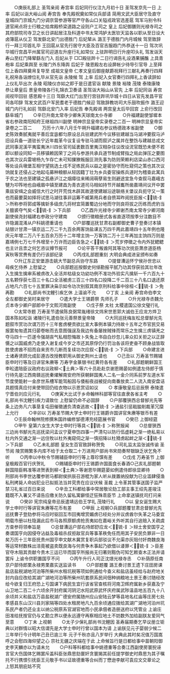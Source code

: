 <!-- { "loadSidebar": true } -->
　　○庚辰礼部上  圣驾亲阅  寿宫率  后妃同行仪注九月初十日  圣驾发京先一日  上率  后妃以诣大峪山阅  寿宫告  奉先殿祝奠如常仪兵部请  简用文武大臣居守及直守皇城四门京城九门分调京营参游等官严守各山口关隘戎政官选差扈  驾军马别令科道官闸点将士行粮之给席殿桥梁道路之设则户工司之  皇上  后妃御膳则光禄寺司之其府部院司寺卫之长日讲起居注及科道中书太常鸿胪太医钦天监各以职从至日设大卤簿扈从仪卫  驾发繇北安门出德胜门  后妃辇从  潞王于德胜门内月城候  驾至致辞行一拜三叩首礼毕  王回扈从官先行居守大臣及百官吉服趋门外恭送十一日  驾次巩华城行宫昌平州属官司迎道左升座行礼如常仪  上驻跸明日行升座叩头礼  驾发诣天寿山至红门降辇繇左门入  后妃从于  □□殿驻跸十二日行谒告礼设酒果脯醢  上具青袍率  后妃乘舆至  长陵门外东降舆  后妃于  陵恩殿左右设屏帐少待导引官导  上至拜位上香四拜奠帛复导至  成祖文皇帝  仁孝文皇后御座献爵祝拜行三献礼再奏行四拜礼祝帛各诣燎位礼毕从官先诣  永陵候  驾  上率  后妃入女官奏行四拜礼上香读辞如  上仪礼毕出次  永陵  昭陵仪亦如之即于是日遣官诣  献陵  景陵  裕陵  茂陵  泰陵康陵  恭让章皇后  景皇帝陵各行礼锦衣卫奏请  圣驾诣大裕山从官先  上率  后妃同诣  寿宫阅视毕回驻  感思殿十三日  驾繇大红门出至行宫驻跸巩华城十四日从官先发昌平官司各叩辞  驾发文武百户军民耆老于德胜门候迎  驾致辞教坊司大乐鼓吹振作  潞王迎城门内行礼如前  驾繇北安门入率  后妃告  奉先殿谒  两宫皇太后毕回宫  上俞行改回繇阜城门
　　○辛巳升南太常寺少卿朱天球南太仆寺卿
　　○升福建副使邹墀本省右参政南阳知府王继祖四川副使
明神宗显皇帝实录卷之二百一
明神宗显皇帝实录卷之二百二
　　万历十六年八月壬午朔升福建右参议杨德政本省副使
　　○御史陈效奏腻夷就平善后宜毖都匀原设总兵驻建武所今议移驻建越当马湖冲要叙马泸旧设兵备一道驻长宁近年裁革今议复设专驻马湖而叙泸之属并在整饬与建越总戎文武同事泥溪平夷蛮夷沐川四长官司延袤数百里夷汉相杂往议改设流官既恐未便不若即以额设同知一员移镇赖因荣丁之间与参游共承兵道节制成臂指之局此弹压之要图也其次议兵雷坡杨九乍存亡未可知猓獠叛服叵测先事为防则荣赖利店梁山赤口西河等处设兵墩堡互相守望挑选土戍不足练民兵以益之是密协守而杜窥伺之策也其次议饷就复还侵占之地起屯募种粮额从轻因籍丁壮为乡兵委官操练兵道时为稽查此寓兵于农之法也至建镇之孤悬泸江之烟瘴往来稀阔萌孽易生则避途宜急今查叙马嘉峨古犍为卭筰地也自峨眉中镇至建昌为青衣道司马相如持节开越巂所凿嘉靖间议开中罢乘兹安缉之会威信大行之时开荒伐木辟其故道使建越沿途联络关堡议兵扼守又一策也而最要莫如择将试思马湖往事非运筹不臧第用兵者自偾耳昨阅抚臣报＜锍-釒＞所称参将郭成等擒斩多级庶几将材宜简置蜀边分地而守则良将拔之历练而虎豹当关膻裘夺气矣＜锍-釒＞下兵部
　　○乙酉升光禄寺少卿谢杰南太常寺少卿河南副使侯尧封福建右参政分守建南
　　○颁行徵粮册式各省直逐项按季分注数目不许隐漏混淆从户科姚德重请也
　　○户部覆巡抚甘肃右副都御史曹子登奏讨本镇站银计甘肃一镇京运二万二千九百余两客饷盐课五万四千两此嘉靖四十五年例也隆庆元年增二万八千五百余万历十二年增主饷一万客饷二万十三年再加主饷四万则是嘉靖例七万七千外增至十万许而边臣告急之＜锍-釒＞荒岁停徵之令内外犹鳃鳃也主计且柰之何乞咨议撙节报可
　　○论平答干叛酋阿其等功次抚臣萧彦道臣杨寅秋等赏赉有差仍行该部纪录
　　○丙戌礼部题重刻  大明会典成进呈颁布如奏
　　○升辽东正安堡游击姚大节副总兵协守东路
　　○提督漕运怀宁侯孙世忠以母疾乞侍养  上慰留之
　　○兵部题巡按御史何倬勘报平腻乃功其俘获验其壮年改入生擒生擒审系被虏改入全活并枯级女功幼功例不准功外验实凡擒斩一千六百九十五名颗俘获七百三十名口全活被虏三百三十四名口投降二千二百三十八名口退还原占地凡六百七十五里罪决枭示如令功次别叙其南京刑科给事中徐桓＜锍-釒＞免再勘
　　○礼部尚书沈鲤引疾乞休  上温谕不允
　　○丁亥  上亲阅  寿宫命伯李文全左都御史吴时来居守
　　○遣大学士王锡爵祭  先师孔子
　　○升光禄寺丞魏允贞本寺少卿户部郎中于文熙河南副使
　　○戊子祭  太社  太稷遣国公徐文璧行礼
　　○太常寺题  万寿圣节遣侯陈良弼常胤绪徐文炜宋世恩郭大诚伯王应龙方烨卫国本陈如松诣  诸陵行礼遣伯张元善祭景皇帝陵
　　○大同巡抚梅友松总督郜光先题叙市赏功次谓万历十三年套虏梗贡欲比宣大事例本镇力持故十五年之市官民交易报罢匆匆遗其归晏卷帐而去意图强逞及我边有备屡挫贼锋而常乐之生擒三虏镇羌之夺马四十一匹遂令强胡丧气私相怨悔故卜失兔上书自白炒忽儿率众扣关拒之以正辞慑之以国威虏乃走使入谢复成今岁之市还其原俘仍行罚治各该将吏奋不顾身战皆取胜使虏酋不招而自来贡市几断而复续功次应叙＜锍-釒＞下兵部
　　○命建言进士诸寿贤顾允成彭遵古改授教职用从御史荆州土请也
　　○己丑以  万寿圣节赐辅臣申时行等及日讲官朱赓等  万寿字金篆银书红黄符各有差
　　○礼部题朝鲜国王李昖遣陪臣议政府右议政柳＜土典＞等六十员赴赴京谢恩赐晏如例遣左侍郎于慎行待先是江西南赣巡抚秦燿解南安府所获朝鲜国夷人二名一金介同系前罗左道水军节度使能射一金彦世系槽军能驾船因与倭船夜战被捉向南番放卖二人流入南安盘诘具题情真应付来使带回仍给衣物以示恩赏诏如议
　　○  孝康敬皇后忌辰祭  泰陵遣宁晋伯刘应元行礼
　　○庚寅大比试于乡命翰林科部等官往直隶各省主考
　　○礼部尚书沈鲤引疾力请致仕  上慰留仍命不必固辞
　　○户部覆狭西总督郜光先等条上边务凡六事垦复屯田催徵逋负清查逃故＜锍-釒＞通盐引惩戢朘削裁革冗糜  上允行
　　○辛卯以  万寿圣节赐大学士申时行王锡爵许国讲官朱赓等银币有差
　　○壬辰命翰林院修撰朱国祚编修邹德溥充经筵展书官
　　○癸巳  上御经筵
　　○甲午  皇第六女生大学士申时行等具＜锍-釒＞称贺报闻
　　○总督狭西三边尚书郜光先巡抚梁问孟议宁夏申饬四事一严清勾以防行伍虚耗之渐一绝私易以杜内外交通之渐一远住牧以杜外夷窥伺之渐一慎招降以杜猾虏起衅之渐＜锍-釒＞下兵部
　　○乙未礼部题  皇女生百官致辞称贺免
　　○司礼监太监张诚传谕  圣节阅  陵赏赐繁多内库不给于太仓取二十万进用户部尚书宋勋奏帑银缺乏状乞免不听
　　○丙申以中秋令节赐辅臣申时行等上尊珍馔有差
　　○戊戌  万寿圣节  上御皇极殿百官行庆贺礼
　　○赐辅臣申时行王锡爵许国面食长春酒○己亥礼部题朝鲜国陪臣韩准等进贺表到柳＜土典＞等谢恩毕赐筵晏如例遣侍郎徐显卿待
　　○刑部尚书李世达覆参驸马都尉侯拱辰召游棍为家人听从拨置纳投献为已业滥肆侵渔私刑拷毙人命凶犯业已拟抵法当并究贵在应议伏候  圣裁  上令革其管事送国子监严禁习礼省过百日来说
　　○辛丑工科都给事中常居敬论劾工部主事王绍先差竣注籍既不入署又不请告应缴关防久留私寓僻怪迂狂殊乖臣节  上命拿送镇抚司打问来说
　　○癸卯  宪宗纯皇帝忌辰遣靖远伯王学礼  茂陵行礼
　　○以  皇女诞生赐大学士申时行等讲官朱赓等花币有差
　　○甲辰  上视朝○兵部题覆甘肃总督郜光先巡抚曹子登劾参将马应时驱回互市回夷增赏媚虏已经处分并议虏酋尔失革之马委宜明载市册以杜隐漏此后市马各照原额虏抢贡夷如在嘉峪关外听其自行追赔入关疏虞方查参将领奉旨是
　　○总督漕运户部右侍郎舒应龙＜锍-釒＞辩土舍安国亨之奏谓国亨向因侵夺沾益及毒祖杀叔拒敌官兵等事革秩免任而用其子安民负罪非一日矣万历十三年臣抚贵州国亨申文献木冀赏复职兵部驳议不允渠亦灰阻付奸商魏良海等运常材数株出涪竟被盗卖既良海与何贵争木事起乃欲借以诿罪＜锍-釒＞臣差官夺木阻其贡献今贵木三运已毕而国亨所报尚无归著则黠伪可知乞敕查木正法并请罢斥  上谕令供职置国亨不问
　　○丙午升行人司正沈璟光禄寺丞
　○补荫原任南京户部侍郎栗永禄男栗嘉实送监读书
　　○户部题覆  潞王奏讨景王遗下庄田房课盐店盐税湖地河泊等所柴州水租坑税等项如例通给今查义和盐店虽经给与赵府地关封内自应改给其湖广湖地河泊等所柴州坑套原系民间佃种纳粮地土景王奏讨随经改给今欲复归王府恐上亏国课下病民生宜行该省官查核将河南卫辉府属新乡获嘉及宁山卫地二百二十六顷余开封府属河阴汜水阳武原武怀庆府属武陟温县地五百九十八余顷并义和盐店万县盐税湖广德安府属随州应山安陆云梦等县地名红庙等庄房七处孝感县东山汉川县刘家隔等四处水租房地凡九百余顷通应拨给其湖广湖地河泊州坑系民产者仍还业主以纳公税原系官湖官地而小民承佃者造册送府以凭管业  上谕庄田准给抚按官仍与丈勘立界以便永远遵守再察相应地土不妨数外加给副朕友爱同气至意
　　○丁未  上视朝
　　○太子少保礼部尚书沈鲤因  圣寿届期奏乞早议册立钜典以对群情以昭大信谓先是大学士申时行曾以国本为请  上谕朕见元子婴弱少候二三年举行今计明年己丑已逾三年  元子千秋亦且八岁举行  大典此其时矣况值万国嵩呼之会慰四海仰望之心  宗社无疆之庆端在于此  上命候旨行是日都给事中苗朝阳御史李天麟亦以为请未允
　　○户科等科都给事中姚德重等合奏江西副使房寰掜诬言官大伤国体乞赐罢斥盖科臣张鼎思劾寰奸贪寰揭其前任提学御史时鼎思为其子嘱托不行携恨引抚臣王元敬手书以证故德重等合纠而丁懋逊李献可袁应文交章论之  上怒其朋庇姑不究
